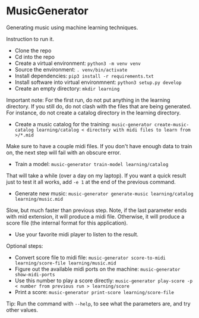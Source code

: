 # MusicGenerator
Generating music using machine learning techniques.

Instruction to run it.
* Clone the repo
* Cd into the repo
* Create a virtual environment: `python3 -m venv venv`
* Source the environment: `. venv/bin/activate`
* Install dependencies: `pip3 install -r requirements.txt`
* Install software into virtual environmnent: `python3 setup.py develop`
* Create an empty directory: `mkdir learning`

Important note: For the first run, do not put anything in the learning directory. If you still do, do not clash with the files that are being generated. For instance, do not create a catalog directory in the learning directory.

* Create a music catalog for the training: `music-generator create-music-catalog learning/catalog < directory with midi files to learn from >/*.mid`

Make sure to have a couple midi files. If you don't have enough data to train on, the next step will fail with an obscure error.

* Train a model: `music-generator train-model learning/catalog`

That will take a while (over a day on my laptop). If you want a quick result just to test it all works, add `-e 1` at the end of the previous command.

* Generate new music: `music-generator generate-music learning/catalog learning/music.mid`

Slow, but much faster than previous step. Note, if the last parameter ends with mid extension, it will produce a midi file. Otherwise, it will produce a score file (the internal format for this application).

* Use your favorite midi player to listen to the result.

Optional steps:
* Convert score file to midi file: `music-generator score-to-midi learning/score-file learning/music.mid`
* Figure out the available midi ports on the machine: `music-generator show-midi-ports`
* Use this number to play a score directly: `music-generator play-score -p < number from previous run > learning/score`
* Print a score: `music-generator print-score learning/score-file`

Tip: Run the command with `--help`, to see what the parameters are, and try other values.
